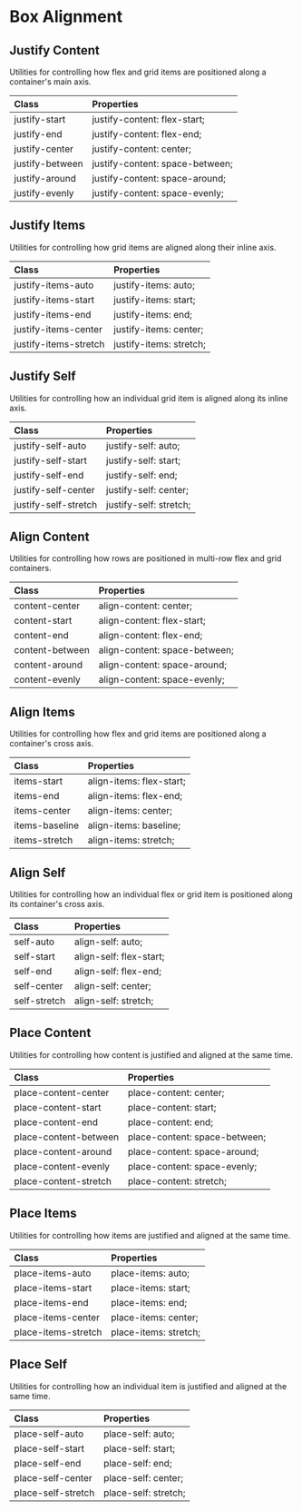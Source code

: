# Box Alignment

## Justify Content

Utilities for controlling how flex and grid items are positioned along a container's main axis.

| Class | Properties |
| :---- | :--------- |
| justify-start | justify-content: flex-start; |
| justify-end | justify-content: flex-end; |
| justify-center | justify-content: center; |
| justify-between | justify-content: space-between; |
| justify-around | justify-content: space-around; |
| justify-evenly | justify-content: space-evenly; |

## Justify Items

Utilities for controlling how grid items are aligned along their inline axis.

| Class | Properties |
| :---- | :--------- |
| justify-items-auto | justify-items: auto; |
| justify-items-start | justify-items: start; |
| justify-items-end | justify-items: end; |
| justify-items-center | justify-items: center; |
| justify-items-stretch | justify-items: stretch; |

## Justify Self

Utilities for controlling how an individual grid item is aligned along its inline axis.

| Class | Properties |
| :---- | :--------- |
| justify-self-auto | justify-self: auto; |
| justify-self-start | justify-self: start; |
| justify-self-end | justify-self: end; |
| justify-self-center | justify-self: center; |
| justify-self-stretch | justify-self: stretch; |

## Align Content

Utilities for controlling how rows are positioned in multi-row flex and grid containers.

| Class | Properties |
| :---- | :--------- |
| content-center | align-content: center; |
| content-start | align-content: flex-start; |
| content-end | align-content: flex-end; |
| content-between | align-content: space-between; |
| content-around | align-content: space-around; |
| content-evenly | align-content: space-evenly; |

## Align Items

Utilities for controlling how flex and grid items are positioned along a container's cross axis.

| Class | Properties |
| :---- | :--------- |
| items-start | align-items: flex-start; |
| items-end | align-items: flex-end; |
| items-center | align-items: center; |
| items-baseline | align-items: baseline; |
| items-stretch | align-items: stretch; |

## Align Self

Utilities for controlling how an individual flex or grid item is positioned along its container's cross axis.

| Class | Properties |
| :---- | :--------- |
| self-auto | align-self: auto; |
| self-start | align-self: flex-start; |
| self-end | align-self: flex-end; |
| self-center | align-self: center; |
| self-stretch | align-self: stretch; |

## Place Content

Utilities for controlling how content is justified and aligned at the same time.

| Class | Properties |
| :---- | :--------- |
| place-content-center | place-content: center; |
| place-content-start | place-content: start; |
| place-content-end | place-content: end; |
| place-content-between | place-content: space-between; |
| place-content-around | place-content: space-around; |
| place-content-evenly | place-content: space-evenly; |
| place-content-stretch | place-content: stretch; |

## Place Items

Utilities for controlling how items are justified and aligned at the same time.

| Class | Properties |
| :---- | :--------- |
| place-items-auto | place-items: auto; |
| place-items-start | place-items: start; |
| place-items-end | place-items: end; |
| place-items-center | place-items: center; |
| place-items-stretch | place-items: stretch; |

## Place Self

Utilities for controlling how an individual item is justified and aligned at the same time.

| Class | Properties |
| :---- | :--------- |
| place-self-auto | place-self: auto; |
| place-self-start | place-self: start; |
| place-self-end | place-self: end; |
| place-self-center | place-self: center; |
| place-self-stretch | place-self: stretch; |
